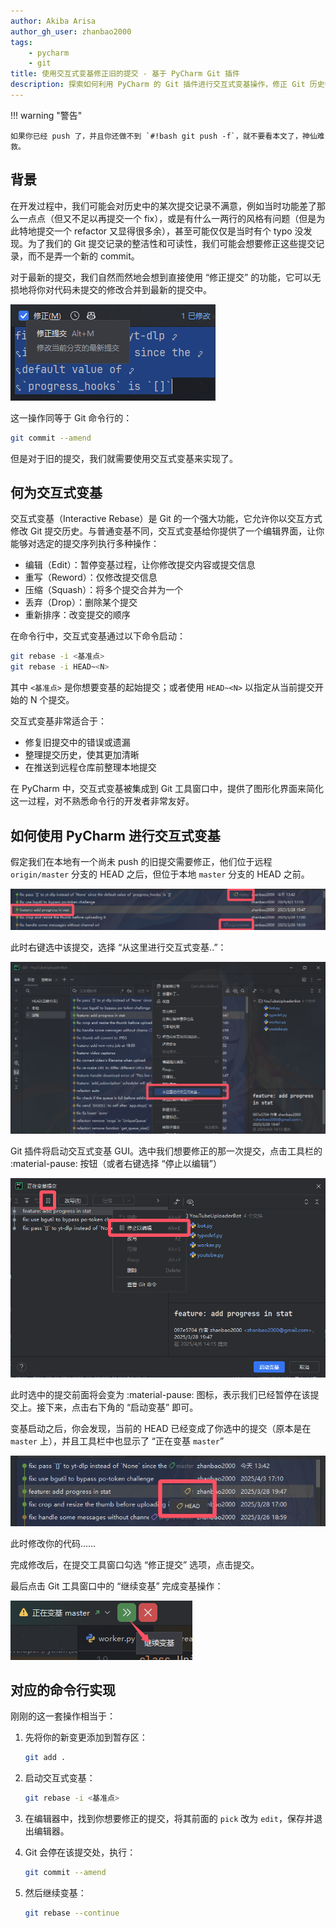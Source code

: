 ```yaml
---
author: Akiba Arisa
author_gh_user: zhanbao2000
tags:
    - pycharm
    - git
title: 使用交互式变基修正旧的提交 - 基于 PyCharm Git 插件
description: 探索如何利用 PyCharm 的 Git 插件进行交互式变基操作，修正 Git 历史中的旧提交，而不是创建新的 fix 提交，保持提交历史的整洁性。
---
```


!!! warning "警告"
    
    如果你已经 push 了，并且你还做不到 `#!bash git push -f`，就不要看本文了，神仙难救。

## 背景

在开发过程中，我们可能会对历史中的某次提交记录不满意，例如当时功能差了那么一点点（但又不足以再提交一个 fix），或是有什么一两行的风格有问题（但是为此特地提交一个 refactor 又显得很多余），甚至可能仅仅是当时有个 typo 没发现。为了我们的 Git 提交记录的整洁性和可读性，我们可能会想要修正这些提交记录，而不是弄一个新的 commit。

对于最新的提交，我们自然而然地会想到直接使用 “修正提交” 的功能，它可以无损地将你对代码未提交的修改合并到最新的提交中。

![amend](./images/250406-amend-old-commit-interactively-rebase/amend.png)

这一操作同等于 Git 命令行的：

```bash
git commit --amend
```

但是对于旧的提交，我们就需要使用交互式变基来实现了。

## 何为交互式变基


交互式变基（Interactive Rebase）是 Git 的一个强大功能，它允许你以交互方式修改 Git 提交历史。与普通变基不同，交互式变基给你提供了一个编辑界面，让你能够对选定的提交序列执行多种操作：

 - 编辑（Edit）：暂停变基过程，让你修改提交内容或提交信息
 - 重写（Reword）：仅修改提交信息
 - 压缩（Squash）：将多个提交合并为一个
 - 丢弃（Drop）：删除某个提交
 - 重新排序：改变提交的顺序

在命令行中，交互式变基通过以下命令启动：

```bash
git rebase -i <基准点>
git rebase -i HEAD~<N>
```

其中 `<基准点>` 是你想要变基的起始提交；或者使用 `HEAD~<N>` 以指定从当前提交开始的 N 个提交。

交互式变基非常适合于：

 - 修复旧提交中的错误或遗漏
 - 整理提交历史，使其更加清晰
 - 在推送到远程仓库前整理本地提交

在 PyCharm 中，交互式变基被集成到 Git 工具窗口中，提供了图形化界面来简化这一过程，对不熟悉命令行的开发者非常友好。

## 如何使用 PyCharm 进行交互式变基

假定我们在本地有一个尚未 push 的旧提交需要修正，他们位于远程 `origin/master` 分支的 HEAD 之后，但位于本地 `master` 分支的 HEAD 之前。

![commit](./images/250406-amend-old-commit-interactively-rebase/commit.png)

此时右键选中该提交，选择 “从这里进行交互式变基..”：

![git-diag](./images/250406-amend-old-commit-interactively-rebase/git-diag.png)

Git 插件将启动交互式变基 GUI。选中我们想要修正的那一次提交，点击工具栏的 :material-pause: 按钮（或者右键选择 “停止以编辑”）

![rebase-diag](./images/250406-amend-old-commit-interactively-rebase/rebase-diag.png)

此时选中的提交前面将会变为 :material-pause: 图标，表示我们已经暂停在该提交上。接下来，点击右下角的 “启动变基” 即可。

变基启动之后，你会发现，当前的 HEAD 已经变成了你选中的提交（原本是在 `master` 上），并且工具栏中也显示了 “正在变基 `master`”

![HEAD](./images/250406-amend-old-commit-interactively-rebase/HEAD.png)

此时修改你的代码……

完成修改后，在提交工具窗口勾选 “修正提交” 选项，点击提交。

最后点击 Git 工具窗口中的 “继续变基” 完成变基操作：

![toolbar](./images/250406-amend-old-commit-interactively-rebase/toolbar.png)

## 对应的命令行实现

刚刚的这一套操作相当于：

1. 先将你的新变更添加到暂存区：

    ```bash
    git add .
    ```

2. 启动交互式变基：

    ```bash
    git rebase -i <基准点>
    ```

3. 在编辑器中，找到你想要修正的提交，将其前面的 `pick` 改为 `edit`，保存并退出编辑器。

4. Git 会停在该提交处，执行：

    ```bash
    git commit --amend
    ```
   
5. 然后继续变基：

    ```bash
    git rebase --continue
    ```
